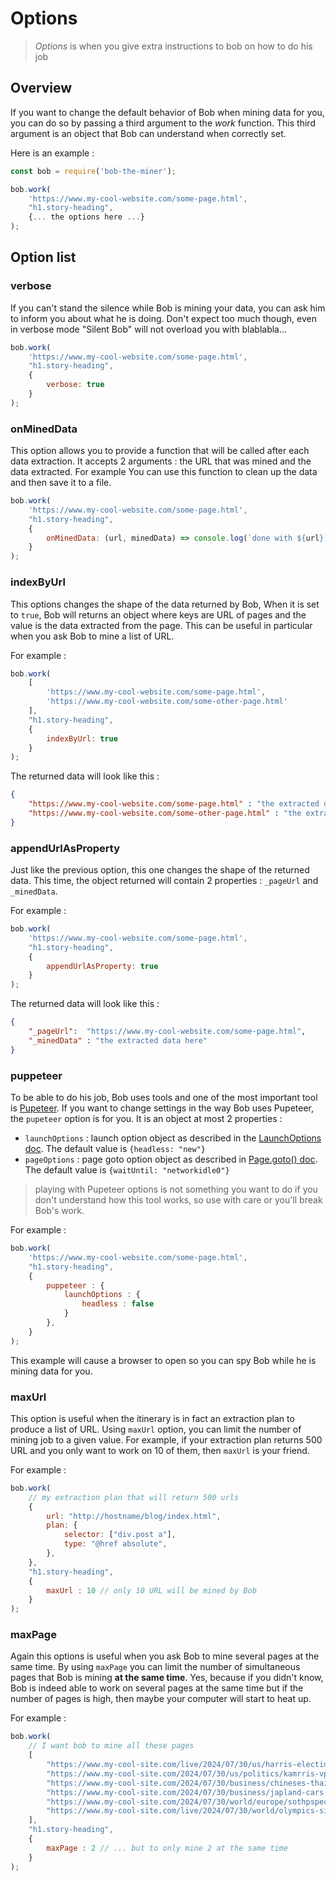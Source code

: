
# Options

> *Options* is when you give extra instructions to bob on how to do his job

## Overview

If you want to change the default behavior of Bob when mining data for you, you can do so by passing a third argument to the *work* function. This third argument is an object that Bob can understand when correctly set.

Here is an example : 

```js
const bob = require('bob-the-miner');

bob.work(
    'https://www.my-cool-website.com/some-page.html', 
    "h1.story-heading", 
    {... the options here ...}
);
```

## Option list

### verbose

If you can't stand the silence while Bob is mining your data, you can ask him to inform you about what he is doing. Don't expect too much though, even in verbose mode "Silent Bob" will not overload you with blablabla...

```js
bob.work(
    'https://www.my-cool-website.com/some-page.html', 
    "h1.story-heading", 
    {
        verbose: true
    }
);
```

### onMinedData

This option allows you to provide a function that will be called after each data extraction. It accepts 2 arguments : the URL that was mined and the data extracted. For example You can use this function to clean up the data and then save it to a file.

```js
bob.work(
    'https://www.my-cool-website.com/some-page.html', 
    "h1.story-heading", 
    {
        onMinedData: (url, minedData) => console.log(`done with ${url}`)
    }
);
```

### indexByUrl

This options changes the shape of the data returned by Bob, When it is set to `true`, Bob will returns an object where keys are URL of pages and the value is the data extracted from the page. This can be useful in particular when you ask Bob to mine a list of URL.

For example :
```js
bob.work(
    [
        'https://www.my-cool-website.com/some-page.html',
        'https://www.my-cool-website.com/some-other-page.html'
    ], 
    "h1.story-heading", 
    {
        indexByUrl: true
    }
);
```

The returned data will look like this : 

```json
{
    "https://www.my-cool-website.com/some-page.html" : "the extracted data here",
    "https://www.my-cool-website.com/some-other-page.html" : "the extracted data here"
}
```

### appendUrlAsProperty

Just like the previous option, this one changes the shape of the returned data. This time, the object returned will contain 2 properties : `_pageUrl` and `_minedData`.

For example :
```js
bob.work(
    'https://www.my-cool-website.com/some-page.html',       
    "h1.story-heading", 
    {
        appendUrlAsProperty: true
    }
);
```

The returned data will look like this : 

```json
{
    "_pageUrl":  "https://www.my-cool-website.com/some-page.html",
    "_minedData" : "the extracted data here"
}
```

### puppeteer

To be able to do his job, Bob uses tools and one of the most important tool is [Pupeteer](https://pptr.dev/). If you want to change settings in the way Bob uses Pupeteer, the `pupeteer` option is for you. It is an object at most 2 properties : 

- `launchOptions` : launch option object as described in the [LaunchOptions doc](https://pptr.dev/api/puppeteer.puppeteerlaunchoptions). The default value is `{headless: "new"}`
- `pageOptions` : page goto option object as  described in [Page.goto() doc](https://pptr.dev/api/puppeteer.page.goto). The default value is `{waitUntil: "networkidle0"}`

> playing with Pupeteer options is not something you want to do if you don't understand how this tool works, so use with care or you'll break Bob's work.

For example :

```js
bob.work(
    'https://www.my-cool-website.com/some-page.html',       
    "h1.story-heading", 
    {
        puppeteer : {
            launchOptions : {
                headless : false
            }
        },
    }
);
```

This example will cause a browser to open so you can spy Bob while he is mining data for you.

### maxUrl

This option is useful when the itinerary is in fact an extraction plan to produce a list of URL. Using `maxUrl` option, you can limit the number of mining job to a given value. For example, if your extraction plan returns 500 URL and you only want to work on 10 of them, then `maxUrl` is your friend.

For example : 

```js
bob.work(
    // my extraction plan that will return 500 urls
    {
        url: "http://hostname/blog/index.html",
        plan: {
            selector: ["div.post a"],
            type: "@href absolute",
        },
    },
    "h1.story-heading", 
    {
        maxUrl : 10 // only 10 URL will be mined by Bob
    }
);
```

### maxPage

Again this options is useful when you ask Bob to mine several pages at the same time. By using `maxPage` you can limit the number of simultaneous pages that Bob is mining **at the same time**. Yes, because if you didn't know, Bob is indeed able to work on several pages at the same time but if the number of pages is high, then maybe your computer will start to heat up. 

For example : 

```js
bob.work(
    // I want bob to mine all these pages
    [
        "https://www.my-cool-site.com/live/2024/07/30/us/harris-election",
        "https://www.my-cool-site.com/2024/07/30/us/politics/kamrris-vp-pick.html",
        "https://www.my-cool-site.com/2024/07/30/business/chineses-thailand.html",
        "https://www.my-cool-site.com/2024/07/30/business/japland-cars.html",
        "https://www.my-cool-site.com/2024/07/30/world/europe/sothpspect.html",
        "https://www.my-cool-site.com/live/2024/07/30/world/olympics-simone-biles",
    ],
    "h1.story-heading", 
    {
        maxPage : 2 // ... but to only mine 2 at the same time
    }
);
```


